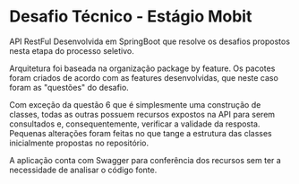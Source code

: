 # Desafio Técnico - Estágio Mobit

API RestFul Desenvolvida em SpringBoot que resolve os desafios propostos nesta etapa do processo seletivo.

Arquitetura foi baseada na organização package by feature. Os pacotes foram criados de acordo com as features desenvolvidas, que neste caso foram as "questões" do desafio.

Com exceção da questão 6 que é simplesmente uma construção de classes, todas as outras possuem recursos expostos na API para serem consultados e, consequentemente, verificar a validade da resposta. Pequenas alterações foram feitas no que tange a estrutura das classes inicialmente propostas no repositório.

A aplicação conta com Swagger para conferência dos recursos sem ter a necessidade de analisar o código fonte.

